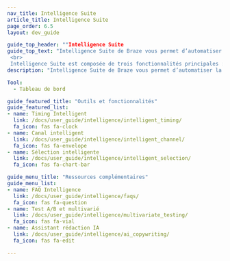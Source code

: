 ```yaml
---
nav_title: Intelligence Suite
article_title: Intelligence Suite
page_order: 6.5
layout: dev_guide

guide_top_header: ""Intelligence Suite
guide_top_text: "Intelligence Suite de Braze vous permet d’automatiser la prise de décision avec des informations basées sur les données. De l’heure de livraison au test multivarié, les marques peuvent utiliser ces outils et fonctionnalités pour créer des expériences dynamiques et multicanaux, afin d’optimiser l’ensemble. <br>
 <br>
 Intelligence Suite est composée de trois fonctionnalités principales : Timing Intelligent, canal intelligent et sélection intelligente."
description: "Intelligence Suite de Braze vous permet d’automatiser la prise de décision avec des informations basées sur les données. De l’heure de livraison au test multivarié, les marques peuvent utiliser ces outils et fonctionnalités pour créer des expériences dynamiques et multicanaux, afin d’optimiser l’ensemble."

Tool:
  - Tableau de bord

guide_featured_title: "Outils et fonctionnalités"
guide_featured_list:
- name: Timing Intelligent
  link: /docs/user_guide/intelligence/intelligent_timing/
  fa_icon: fas fa-clock
- name: Canal intelligent
  link: /docs/user_guide/intelligence/intelligent_channel/
  fa_icon: fas fa-envelope
- name: Sélection intelligente
  link: /docs/user_guide/intelligence/intelligent_selection/
  fa_icon: fas fa-chart-bar

guide_menu_title: "Ressources complémentaires"
guide_menu_list:
- name: FAQ Intelligence
  link: /docs/user_guide/intelligence/faqs/
  fa_icon: fas fa-question
- name: Test A/B et multivarié
  link: /docs/user_guide/intelligence/multivariate_testing/
  fa_icon: fas fa-vial
- name: Assistant rédaction IA
  link: /docs/user_guide/intelligence/ai_copywriting/
  fa_icon: fas fa-edit

---
```


<br>
